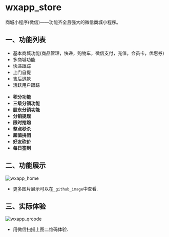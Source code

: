 # wxapp_store
商城小程序(微信)——功能齐全且强大的微信商城小程序。

## 一、功能列表<br>
- 基本商城功能(商品管理，快递，购物车，微信支付，充值，会员卡，优惠券)<br>
- 多商城功能<br>
- 快递跟踪<br>
- 上门自提<br>
- 售后退款<br>
- 活跃用户跟踪<br><br>
- **积分功能**<br>
- **三级分销功能**<br>
- **股东分销功能**<br>
- **分销提现**<br>
- **限时抢购**<br>
- **整点秒杀**<br>
- **超值拼团**<br>
- **好友砍价**<br>
- **每日签到**<br>

## 二、功能展示<br>
![wxapp_home](https://github.com/taosir/wxapp_store/blob/master/_github_image/1_1.jpg) <br>
- 更多图片展示可以在`_github_image`中查看.<br>

## 三、实际体验
![wxapp_qrcode](https://github.com/taosir/wxapp_store/blob/master/_github_image/share.jpg) <br>
- 用微信扫描上图二维码体验.<br>
